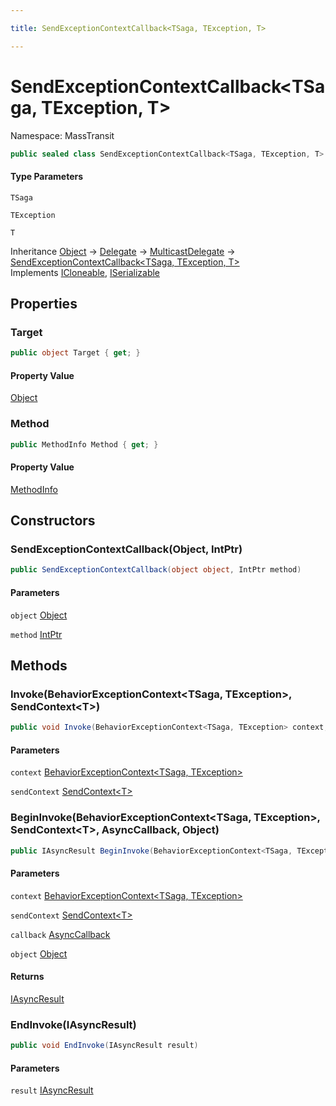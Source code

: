 ```yaml
---

title: SendExceptionContextCallback<TSaga, TException, T>

---
```


# SendExceptionContextCallback\<TSaga, TException, T\>

Namespace: MassTransit

```csharp
public sealed class SendExceptionContextCallback<TSaga, TException, T> : MulticastDelegate, ICloneable, ISerializable
```

#### Type Parameters

`TSaga`<br/>

`TException`<br/>

`T`<br/>

Inheritance [Object](https://learn.microsoft.com/en-us/dotnet/api/system.object) → [Delegate](https://learn.microsoft.com/en-us/dotnet/api/system.delegate) → [MulticastDelegate](https://learn.microsoft.com/en-us/dotnet/api/system.multicastdelegate) → [SendExceptionContextCallback\<TSaga, TException, T\>](../masstransit/sendexceptioncontextcallback-3)<br/>
Implements [ICloneable](https://learn.microsoft.com/en-us/dotnet/api/system.icloneable), [ISerializable](https://learn.microsoft.com/en-us/dotnet/api/system.runtime.serialization.iserializable)

## Properties

### **Target**

```csharp
public object Target { get; }
```

#### Property Value

[Object](https://learn.microsoft.com/en-us/dotnet/api/system.object)<br/>

### **Method**

```csharp
public MethodInfo Method { get; }
```

#### Property Value

[MethodInfo](https://learn.microsoft.com/en-us/dotnet/api/system.reflection.methodinfo)<br/>

## Constructors

### **SendExceptionContextCallback(Object, IntPtr)**

```csharp
public SendExceptionContextCallback(object object, IntPtr method)
```

#### Parameters

`object` [Object](https://learn.microsoft.com/en-us/dotnet/api/system.object)<br/>

`method` [IntPtr](https://learn.microsoft.com/en-us/dotnet/api/system.intptr)<br/>

## Methods

### **Invoke(BehaviorExceptionContext\<TSaga, TException\>, SendContext\<T\>)**

```csharp
public void Invoke(BehaviorExceptionContext<TSaga, TException> context, SendContext<T> sendContext)
```

#### Parameters

`context` [BehaviorExceptionContext\<TSaga, TException\>](../masstransit/behaviorexceptioncontext-2)<br/>

`sendContext` [SendContext\<T\>](../masstransit/sendcontext-1)<br/>

### **BeginInvoke(BehaviorExceptionContext\<TSaga, TException\>, SendContext\<T\>, AsyncCallback, Object)**

```csharp
public IAsyncResult BeginInvoke(BehaviorExceptionContext<TSaga, TException> context, SendContext<T> sendContext, AsyncCallback callback, object object)
```

#### Parameters

`context` [BehaviorExceptionContext\<TSaga, TException\>](../masstransit/behaviorexceptioncontext-2)<br/>

`sendContext` [SendContext\<T\>](../masstransit/sendcontext-1)<br/>

`callback` [AsyncCallback](https://learn.microsoft.com/en-us/dotnet/api/system.asynccallback)<br/>

`object` [Object](https://learn.microsoft.com/en-us/dotnet/api/system.object)<br/>

#### Returns

[IAsyncResult](https://learn.microsoft.com/en-us/dotnet/api/system.iasyncresult)<br/>

### **EndInvoke(IAsyncResult)**

```csharp
public void EndInvoke(IAsyncResult result)
```

#### Parameters

`result` [IAsyncResult](https://learn.microsoft.com/en-us/dotnet/api/system.iasyncresult)<br/>
